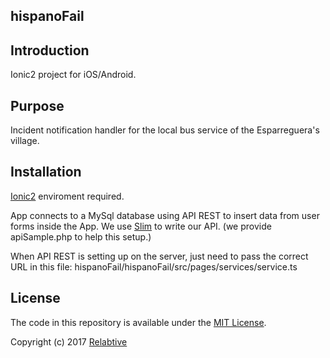 ## hispanoFail


## Introduction
Ionic2 project for iOS/Android. 

## Purpose
Incident notification handler for the local bus service of the Esparreguera's village.

## Installation
[Ionic2](https://ionicframework.com/docs/) enviroment required.

App connects to a MySql database using API REST to insert data from user forms inside the App. 
We use [Slim](https://www.slimframework.com/) to write our API. (we provide apiSample.php to help this setup.)

When API REST is setting up on the server, just need to pass the correct URL in this file:
hispanoFail/hispanoFail/src/pages/services/service.ts 

## License
The code in this repository is available under the [MIT License](https://secure.wikimedia.org/wikipedia/en/wiki/Mit_license).   

Copyright (c) 2017 [Relabtive](http://www.relabtive.com) 
